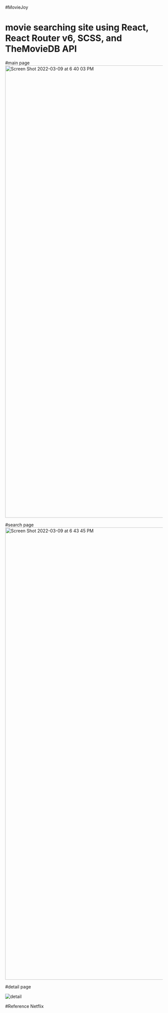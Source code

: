 #MovieJoy
# movie searching site using React, React Router v6, SCSS, and TheMovieDB API


#main page
<img width="1440" alt="Screen Shot 2022-03-09 at 6 40 03 PM" src="https://user-images.githubusercontent.com/87814333/157415181-0ffedca2-5e20-4845-bcfd-382f4fa98507.png">

#search page
<img width="1440" alt="Screen Shot 2022-03-09 at 6 43 45 PM" src="https://user-images.githubusercontent.com/87814333/157415699-c5e43b30-cb65-4a96-83c9-553c808c90db.png">

#detail page

![detail](https://user-images.githubusercontent.com/87814333/157416978-f0e7faf5-98e6-4531-ba45-137d7cb08235.gif)


#Reference
Netflix
